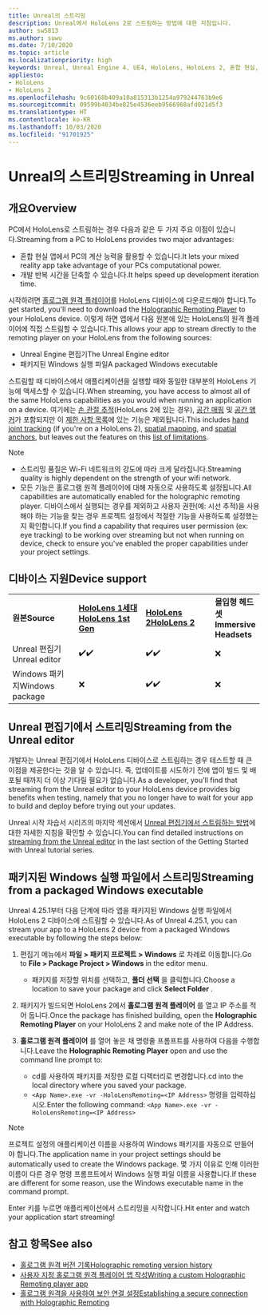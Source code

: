 ```yaml
---
title: Unreal의 스트리밍
description: Unreal에서 HoloLens 2로 스트림하는 방법에 대한 지침입니다.
author: sw5813
ms.author: suwu
ms.date: 7/10/2020
ms.topic: article
ms.localizationpriority: high
keywords: Unreal, Unreal Engine 4, UE4, HoloLens, HoloLens 2, 혼합 현실, 스트리밍, PC, 홀로그램 앱 원격, 홀로그램 원격 플레이어, 설명서
appliesto:
- HoloLens
- HoloLens 2
ms.openlocfilehash: 9c60168b409a10a815313b1254a979244763b9e6
ms.sourcegitcommit: 09599b4034be825e4536eeb9566968afd021d5f3
ms.translationtype: HT
ms.contentlocale: ko-KR
ms.lasthandoff: 10/03/2020
ms.locfileid: "91701925"
---
```

# <a name="streaming-in-unreal"></a><span data-ttu-id="8ee89-104">Unreal의 스트리밍</span><span class="sxs-lookup"><span data-stu-id="8ee89-104">Streaming in Unreal</span></span>

## <a name="overview"></a><span data-ttu-id="8ee89-105">개요</span><span class="sxs-lookup"><span data-stu-id="8ee89-105">Overview</span></span>
<span data-ttu-id="8ee89-106">PC에서 HoloLens로 스트림하는 경우 다음과 같은 두 가지 주요 이점이 있습니다.</span><span class="sxs-lookup"><span data-stu-id="8ee89-106">Streaming from a PC to HoloLens provides two major advantages:</span></span> 
* <span data-ttu-id="8ee89-107">혼합 현실 앱에서 PC의 계산 능력을 활용할 수 있습니다.</span><span class="sxs-lookup"><span data-stu-id="8ee89-107">It lets your mixed reality app take advantage of your PCs computational power.</span></span> 
* <span data-ttu-id="8ee89-108">개발 반복 시간을 단축할 수 있습니다.</span><span class="sxs-lookup"><span data-stu-id="8ee89-108">It helps speed up development iteration time.</span></span> 

<span data-ttu-id="8ee89-109">시작하려면 [홀로그램 원격 플레이어](../platform-capabilities-and-apis/holographic-remoting-player.md)를 HoloLens 디바이스에 다운로드해야 합니다.</span><span class="sxs-lookup"><span data-stu-id="8ee89-109">To get started, you'll need to download the [Holographic Remoting Player](../platform-capabilities-and-apis/holographic-remoting-player.md) to your HoloLens device.</span></span> <span data-ttu-id="8ee89-110">이렇게 하면 앱에서 다음 원본에 있는 HoloLens의 원격 플레이어에 직접 스트림할 수 있습니다.</span><span class="sxs-lookup"><span data-stu-id="8ee89-110">This allows your app to stream  directly to the remoting player on your HoloLens from the following sources:</span></span>

* <span data-ttu-id="8ee89-111">Unreal Engine 편집기</span><span class="sxs-lookup"><span data-stu-id="8ee89-111">The Unreal Engine editor</span></span>
* <span data-ttu-id="8ee89-112">패키지된 Windows 실행 파일</span><span class="sxs-lookup"><span data-stu-id="8ee89-112">A packaged Windows executable</span></span> 

<span data-ttu-id="8ee89-113">스트림할 때 디바이스에서 애플리케이션을 실행할 때와 동일한 대부분의 HoloLens 기능에 액세스할 수 있습니다.</span><span class="sxs-lookup"><span data-stu-id="8ee89-113">When streaming, you have access to almost all of the same HoloLens capabilities as you would when running an application on a device.</span></span> <span data-ttu-id="8ee89-114">여기에는 [손 관절 추적](unreal-hand-tracking.md)(HoloLens 2에 있는 경우), [공간 매핑](unreal-spatial-mapping.md) 및 [공간 앵커](unreal-spatial-anchors.md)가 포함되지만 이 [제한 사항 목록](../platform-capabilities-and-apis/holographic-remoting-troubleshooting.md)에 있는 기능은 제외됩니다.</span><span class="sxs-lookup"><span data-stu-id="8ee89-114">This includes [hand joint tracking](unreal-hand-tracking.md) (if you're on a HoloLens 2), [spatial mapping](unreal-spatial-mapping.md), and [spatial anchors](unreal-spatial-anchors.md), but leaves out the features on this [list of limitations](../platform-capabilities-and-apis/holographic-remoting-troubleshooting.md).</span></span> 

> [!NOTE]
> * <span data-ttu-id="8ee89-115">스트리밍 품질은 Wi-Fi 네트워크의 강도에 따라 크게 달라집니다.</span><span class="sxs-lookup"><span data-stu-id="8ee89-115">Streaming quality is highly dependent on the strength of your wifi network.</span></span>
> * <span data-ttu-id="8ee89-116">모든 기능은 홀로그램 원격 플레이어에 대해 자동으로 사용하도록 설정됩니다.</span><span class="sxs-lookup"><span data-stu-id="8ee89-116">All capabilities are automatically enabled for the holographic remoting player.</span></span> <span data-ttu-id="8ee89-117">디바이스에서 실행되는 경우를 제외하고 사용자 권한(예: 시선 추적)을 사용해야 하는 기능을 찾는 경우 프로젝트 설정에서 적절한 기능을 사용하도록 설정했는지 확인합니다.</span><span class="sxs-lookup"><span data-stu-id="8ee89-117">If you find a capability that requires user permission (ex: eye tracking) to be working over streaming but not when running on device, check to ensure you've enabled the proper capabilities under your project settings.</span></span>

## <a name="device-support"></a><span data-ttu-id="8ee89-118">디바이스 지원</span><span class="sxs-lookup"><span data-stu-id="8ee89-118">Device support</span></span>

<table>
    <colgroup>
    <col width="33%" />
    <col width="33%" />
    <col width="33%" />
    </colgroup>
    <tr>
        <td><span data-ttu-id="8ee89-119"><strong>원본</strong></span><span class="sxs-lookup"><span data-stu-id="8ee89-119"><strong>Source</strong></span></span></td>
        <td><span data-ttu-id="8ee89-120"><a href="https://docs.microsoft.com/hololens/hololens1-hardware"><strong>HoloLens 1세대</strong></a></span><span class="sxs-lookup"><span data-stu-id="8ee89-120"><a href="https://docs.microsoft.com/hololens/hololens1-hardware"><strong>HoloLens 1st Gen</strong></a></span></span></td>
        <td><span data-ttu-id="8ee89-121"><a href="https://www.microsoft.com/hololens/hardware"><strong>HoloLens 2</strong></a></span><span class="sxs-lookup"><span data-stu-id="8ee89-121"><a href="https://www.microsoft.com/hololens/hardware"><strong>HoloLens 2</strong></a></span></span></td>
        <td><span data-ttu-id="8ee89-122"><strong>몰입형 헤드셋</strong></span><span class="sxs-lookup"><span data-stu-id="8ee89-122"><strong>Immersive Headsets</strong></span></span></td>
    </tr>
     <tr>
        <td><span data-ttu-id="8ee89-123">Unreal 편집기</span><span class="sxs-lookup"><span data-stu-id="8ee89-123">Unreal editor</span></span></td>
        <td><span data-ttu-id="8ee89-124">✔️</span><span class="sxs-lookup"><span data-stu-id="8ee89-124">✔️</span></span></td>
        <td><span data-ttu-id="8ee89-125">✔️</span><span class="sxs-lookup"><span data-stu-id="8ee89-125">✔️</span></span></td>
        <td>❌</td>
    </tr>
    <tr>
        <td><span data-ttu-id="8ee89-126">Windows 패키지</span><span class="sxs-lookup"><span data-stu-id="8ee89-126">Windows package</span></span></td>
        <td>❌</td>
        <td><span data-ttu-id="8ee89-127">✔️</span><span class="sxs-lookup"><span data-stu-id="8ee89-127">✔️</span></span></td>
        <td>❌</td>
    </tr>

</table>

## <a name="streaming-from-the-unreal-editor"></a><span data-ttu-id="8ee89-128">Unreal 편집기에서 스트리밍</span><span class="sxs-lookup"><span data-stu-id="8ee89-128">Streaming from the Unreal editor</span></span>

<span data-ttu-id="8ee89-129">개발자는 Unreal 편집기에서 HoloLens 디바이스로 스트림하는 경우 테스트할 때 큰 이점을 제공한다는 것을 알 수 있습니다. 즉, 업데이트를 시도하기 전에 앱이 빌드 및 배포될 때까지 더 이상 기다릴 필요가 없습니다.</span><span class="sxs-lookup"><span data-stu-id="8ee89-129">As a developer, you'll find that streaming from the Unreal editor to your HoloLens device provides big benefits when testing, namely that you no longer have to wait for your app to build and deploy before trying out your updates.</span></span>

<span data-ttu-id="8ee89-130">Unreal 시작 자습서 시리즈의 마지막 섹션에서 [Unreal 편집기에서 스트림하는 방법](tutorials/unreal-uxt-ch6.md#device-only-streaming)에 대한 자세한 지침을 확인할 수 있습니다.</span><span class="sxs-lookup"><span data-stu-id="8ee89-130">You can find detailed instructions on [streaming from the Unreal editor](tutorials/unreal-uxt-ch6.md#device-only-streaming) in the last section of the Getting Started with Unreal tutorial series.</span></span>

## <a name="streaming-from-a-packaged-windows-executable"></a><span data-ttu-id="8ee89-131">패키지된 Windows 실행 파일에서 스트리밍</span><span class="sxs-lookup"><span data-stu-id="8ee89-131">Streaming from a packaged Windows executable</span></span>

<span data-ttu-id="8ee89-132">Unreal 4.25.1부터 다음 단계에 따라 앱을 패키지된 Windows 실행 파일에서 HoloLens 2 디바이스에 스트림할 수 있습니다.</span><span class="sxs-lookup"><span data-stu-id="8ee89-132">As of Unreal 4.25.1, you can stream your app to a HoloLens 2 device from a packaged Windows executable by following the steps below:</span></span> 

1. <span data-ttu-id="8ee89-133">편집기 메뉴에서 **파일 > 패키지 프로젝트 > Windows** 로 차례로 이동합니다.</span><span class="sxs-lookup"><span data-stu-id="8ee89-133">Go to **File > Package Project > Windows** in the editor menu.</span></span> 
    * <span data-ttu-id="8ee89-134">패키지를 저장할 위치를 선택하고, **폴더 선택** 을 클릭합니다.</span><span class="sxs-lookup"><span data-stu-id="8ee89-134">Choose a location to save your package and click **Select Folder** .</span></span>

2. <span data-ttu-id="8ee89-135">패키지가 빌드되면 HoloLens 2에서 **홀로그램 원격 플레이어** 를 열고 IP 주소를 적어 둡니다.</span><span class="sxs-lookup"><span data-stu-id="8ee89-135">Once the package has finished building, open the **Holographic Remoting Player** on your HoloLens 2 and make note of the IP Address.</span></span> 
3. <span data-ttu-id="8ee89-136">**홀로그램 원격 플레이어** 를 열어 놓은 채 명령줄 프롬프트를 사용하여 다음을 수행합니다.</span><span class="sxs-lookup"><span data-stu-id="8ee89-136">Leave the **Holographic Remoting Player** open and use the command line prompt to:</span></span> 
    * <span data-ttu-id="8ee89-137">cd를 사용하여 패키지를 저장한 로컬 디렉터리로 변경합니다.</span><span class="sxs-lookup"><span data-stu-id="8ee89-137">cd into the local directory where you saved your package.</span></span>
    * <span data-ttu-id="8ee89-138">```<App Name>.exe -vr -HoloLensRemoting=<IP Address>``` 명령을 입력하십시오.</span><span class="sxs-lookup"><span data-stu-id="8ee89-138">Enter the following command: ```<App Name>.exe -vr -HoloLensRemoting=<IP Address>```</span></span>

> [!NOTE]
> <span data-ttu-id="8ee89-139">프로젝트 설정의 애플리케이션 이름을 사용하여 Windows 패키지를 자동으로 만들어야 합니다.</span><span class="sxs-lookup"><span data-stu-id="8ee89-139">The application name in your project settings should be automatically used to create the Windows package.</span></span> <span data-ttu-id="8ee89-140">몇 가지 이유로 인해 이러한 이름이 다른 경우 명령 프롬프트에서 Windows 실행 파일 이름을 사용합니다.</span><span class="sxs-lookup"><span data-stu-id="8ee89-140">If these are different for some reason, use the Windows executable name in the command prompt.</span></span>

<span data-ttu-id="8ee89-141">Enter 키를 누르면 애플리케이션에서 스트리밍을 시작합니다.</span><span class="sxs-lookup"><span data-stu-id="8ee89-141">Hit enter and watch your application start streaming!</span></span>

## <a name="see-also"></a><span data-ttu-id="8ee89-142">참고 항목</span><span class="sxs-lookup"><span data-stu-id="8ee89-142">See also</span></span>
* [<span data-ttu-id="8ee89-143">홀로그램 원격 버전 기록</span><span class="sxs-lookup"><span data-stu-id="8ee89-143">Holographic remoting version history</span></span>](../platform-capabilities-and-apis/holographic-remoting-version-history.md)
* [<span data-ttu-id="8ee89-144">사용자 지정 홀로그램 원격 플레이어 앱 작성</span><span class="sxs-lookup"><span data-stu-id="8ee89-144">Writing a custom Holographic Remoting player app</span></span>](../platform-capabilities-and-apis/holographic-remoting-create-player.md)
* [<span data-ttu-id="8ee89-145">홀로그램 원격을 사용하여 보안 연결 설정</span><span class="sxs-lookup"><span data-stu-id="8ee89-145">Establishing a secure connection with Holographic Remoting</span></span>](../platform-capabilities-and-apis/holographic-remoting-secure-connection.md)
